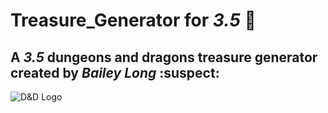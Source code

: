 # Treasure_Generator for *3.5* :dragon:
## A *3.5* dungeons and dragons treasure generator created by *Bailey Long* :suspect:
![D&D Logo](logo_d&d_1.jpg)